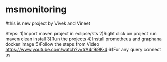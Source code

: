 # msmonitoring
#this is new project by Vivek and Vineet

Steps:
1)Import maven project in eclipse/sts
2)Right click on project run maven clean install
3)Run the projects
4)Install prometheus and graphana docker image
5)Follow the steps from Video https://www.youtube.com/watch?v=trA4r9i9K-4
6)For any query connect us